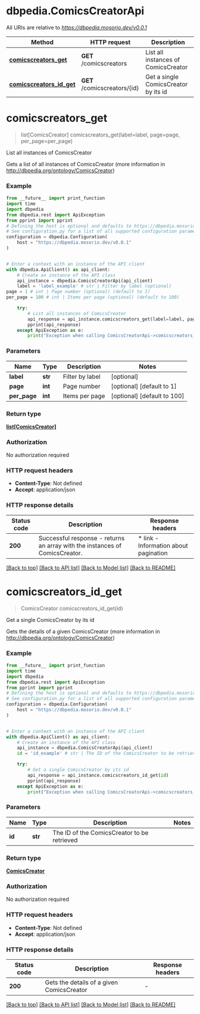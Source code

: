# dbpedia.ComicsCreatorApi

All URIs are relative to *https://dbpedia.mosorio.dev/v0.0.1*

Method | HTTP request | Description
------------- | ------------- | -------------
[**comicscreators_get**](ComicsCreatorApi.md#comicscreators_get) | **GET** /comicscreators | List all instances of ComicsCreator
[**comicscreators_id_get**](ComicsCreatorApi.md#comicscreators_id_get) | **GET** /comicscreators/{id} | Get a single ComicsCreator by its id


# **comicscreators_get**
> list[ComicsCreator] comicscreators_get(label=label, page=page, per_page=per_page)

List all instances of ComicsCreator

Gets a list of all instances of ComicsCreator (more information in http://dbpedia.org/ontology/ComicsCreator)

### Example

```python
from __future__ import print_function
import time
import dbpedia
from dbpedia.rest import ApiException
from pprint import pprint
# Defining the host is optional and defaults to https://dbpedia.mosorio.dev/v0.0.1
# See configuration.py for a list of all supported configuration parameters.
configuration = dbpedia.Configuration(
    host = "https://dbpedia.mosorio.dev/v0.0.1"
)


# Enter a context with an instance of the API client
with dbpedia.ApiClient() as api_client:
    # Create an instance of the API class
    api_instance = dbpedia.ComicsCreatorApi(api_client)
    label = 'label_example' # str | Filter by label (optional)
page = 1 # int | Page number (optional) (default to 1)
per_page = 100 # int | Items per page (optional) (default to 100)

    try:
        # List all instances of ComicsCreator
        api_response = api_instance.comicscreators_get(label=label, page=page, per_page=per_page)
        pprint(api_response)
    except ApiException as e:
        print("Exception when calling ComicsCreatorApi->comicscreators_get: %s\n" % e)
```

### Parameters

Name | Type | Description  | Notes
------------- | ------------- | ------------- | -------------
 **label** | **str**| Filter by label | [optional] 
 **page** | **int**| Page number | [optional] [default to 1]
 **per_page** | **int**| Items per page | [optional] [default to 100]

### Return type

[**list[ComicsCreator]**](ComicsCreator.md)

### Authorization

No authorization required

### HTTP request headers

 - **Content-Type**: Not defined
 - **Accept**: application/json

### HTTP response details
| Status code | Description | Response headers |
|-------------|-------------|------------------|
**200** | Successful response - returns an array with the instances of ComicsCreator. |  * link - Information about pagination <br>  |

[[Back to top]](#) [[Back to API list]](../README.md#documentation-for-api-endpoints) [[Back to Model list]](../README.md#documentation-for-models) [[Back to README]](../README.md)

# **comicscreators_id_get**
> ComicsCreator comicscreators_id_get(id)

Get a single ComicsCreator by its id

Gets the details of a given ComicsCreator (more information in http://dbpedia.org/ontology/ComicsCreator)

### Example

```python
from __future__ import print_function
import time
import dbpedia
from dbpedia.rest import ApiException
from pprint import pprint
# Defining the host is optional and defaults to https://dbpedia.mosorio.dev/v0.0.1
# See configuration.py for a list of all supported configuration parameters.
configuration = dbpedia.Configuration(
    host = "https://dbpedia.mosorio.dev/v0.0.1"
)


# Enter a context with an instance of the API client
with dbpedia.ApiClient() as api_client:
    # Create an instance of the API class
    api_instance = dbpedia.ComicsCreatorApi(api_client)
    id = 'id_example' # str | The ID of the ComicsCreator to be retrieved

    try:
        # Get a single ComicsCreator by its id
        api_response = api_instance.comicscreators_id_get(id)
        pprint(api_response)
    except ApiException as e:
        print("Exception when calling ComicsCreatorApi->comicscreators_id_get: %s\n" % e)
```

### Parameters

Name | Type | Description  | Notes
------------- | ------------- | ------------- | -------------
 **id** | **str**| The ID of the ComicsCreator to be retrieved | 

### Return type

[**ComicsCreator**](ComicsCreator.md)

### Authorization

No authorization required

### HTTP request headers

 - **Content-Type**: Not defined
 - **Accept**: application/json

### HTTP response details
| Status code | Description | Response headers |
|-------------|-------------|------------------|
**200** | Gets the details of a given ComicsCreator |  -  |

[[Back to top]](#) [[Back to API list]](../README.md#documentation-for-api-endpoints) [[Back to Model list]](../README.md#documentation-for-models) [[Back to README]](../README.md)

